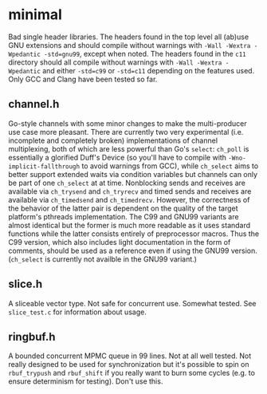 # minimal
Bad single header libraries. The headers found in the top level all (ab)use GNU
extensions and should compile without warnings with `-Wall -Wextra -Wpedantic
-std=gnu99`, except when noted. The headers found in the `c11` directory should
all compile without warnings with `-Wall -Wextra -Wpedantic` and either
`-std=c99` or `-std=c11` depending on the features used. Only GCC and Clang
have been tested so far.

## channel.h
Go-style channels with some minor changes to make the multi-producer use case
more pleasant. There are currently two very experimental (i.e. incomplete and
completely broken) implementations of channel multiplexing, both of which are
less powerful than Go's `select`: `ch_poll` is essentially a glorified Duff's
Device (so you'll have to compile with `-Wno-implicit-fallthrough` to avoid
warnings from GCC), while `ch_select` aims to better support extended waits via
condition variables but channels can only be part of one `ch_select` at at
time. Nonblocking sends and receives are available via `ch_trysend` and
`ch_tryrecv` and timed sends and receives are available via `ch_timedsend` and
`ch_timedrecv`. However, the correctness of the behavior of the latter pair is
dependent on the quality of the target platform's pthreads implementation. The
C99 and GNU99 variants are almost identical but the former is much more
readable as it uses standard functions while the latter consists entirely of
preprocessor macros. Thus the C99 version, which also includes light
documentation in the form of comments, should be used as a reference even if
using the GNU99 version. (`ch_select` is currently not availble in the GNU99
variant.)

## slice.h
A sliceable vector type. Not safe for concurrent use. Somewhat tested. See
`slice_test.c` for information about usage.

## ringbuf.h
A bounded concurrent MPMC queue in 99 lines. Not at all well tested. Not really
designed to be used for synchronization but it's possible to spin on
`rbuf_trypush` and `rbuf_shift` if you really want to burn some cycles (e.g. to
ensure determinism for testing). Don't use this.
